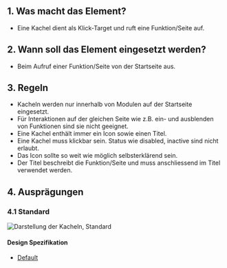 ## 1. Was macht das Element?
*   Eine Kachel dient als Klick-Target und ruft eine Funktion/Seite auf.

## 2. Wann soll das Element eingesetzt werden?
*   Beim Aufruf einer Funktion/Seite von der Startseite aus.

## 3. Regeln
*   Kacheln werden nur innerhalb von Modulen auf der Startseite eingesetzt.
*   Für Interaktionen auf der gleichen Seite wie z.B. ein- und ausblenden von Funktionen sind sie nicht geeignet.
*   Eine Kachel enthält immer ein Icon sowie einen Titel.
*   Eine Kachel muss klickbar sein. Status wie disabled, inactive sind nicht erlaubt.
*   Das Icon sollte so weit wie möglich selbsterklärend sein.
*   Der Titel beschreibt die Funktion/Seite und muss anschliessend im Titel verwendet werden.

## 4. Ausprägungen
### 4.1 Standard
![Darstellung der Kacheln, Standard](https://raw.githubusercontent.com/sbb-design-systems/design-system-mobile-documentation/doku-update/documentation/card/images/ME20_Standard.png 'class: image')

#### Design Spezifikation
*   [Default](https://sbb.invisionapp.com/d/main#/console/14051805/313167012/inspect)